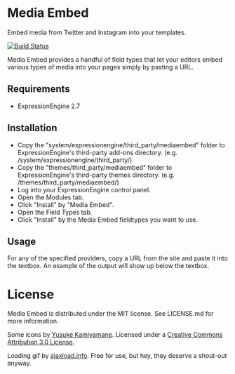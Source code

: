 # Media Embed

Embed media from Twitter and Instagram into your templates.

[![Build Status](https://travis-ci.org/bryanburgers/mediaembed.svg?branch=master)](https://travis-ci.org/bryanburgers/mediaembed)

Media Embed provides a handful of field types that let your editors embed
various types of media into your pages simply by pasting a URL.


## Requirements

* ExpressionEngine 2.7


## Installation

* Copy the "system/expressionengine/third_party/mediaembed" folder to
  ExpressionEngine's third-party add-ons directory. (e.g.
  /system/expressionengine/third_party/)
* Copy the "themes/third_party/mediaembed" folder to ExpressionEngine's
  third-party themes directory. (e.g. /themes/third_party/mediaembed/)
* Log into your ExpressionEngine control panel.
* Open the Modules tab.
* Click "Install" by "Media Embed".
* Open the Field Types tab.
* Click "Install" by the Media Embed fieldtypes you want to use.


## Usage

For any of the specified providers, copy a URL from the site and paste it into
the textbox. An example of the output will show up below the textbox.


# License

Media Embed is distributed under the MIT license. See LICENSE.md for more
information.

Some icons by [Yusuke Kamiyamane](http://p.yusukekamiyamane.com/). Licensed
under a [Creative Commons Attribution 3.0
License](http://creativecommons.org/licenses/by/3.0/).

Loading gif by [ajaxload.info](http://www.ajaxload.info/). Free for use, but
hey, they deserve a shout-out anyway.
